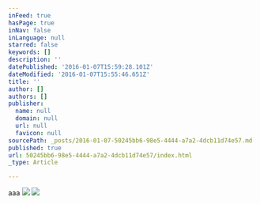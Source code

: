 ```yaml
---
inFeed: true
hasPage: true
inNav: false
inLanguage: null
starred: false
keywords: []
description: ''
datePublished: '2016-01-07T15:59:28.101Z'
dateModified: '2016-01-07T15:55:46.651Z'
title: ''
author: []
authors: []
publisher:
  name: null
  domain: null
  url: null
  favicon: null
sourcePath: _posts/2016-01-07-50245bb6-98e5-4444-a7a2-4dcb11d74e57.md
published: true
url: 50245bb6-98e5-4444-a7a2-4dcb11d74e57/index.html
_type: Article

---
```

aaa
![](https://the-grid-user-content.s3-us-west-2.amazonaws.com/5b19415c-53ca-4885-82e8-f5e2d89519f9.jpg)
![](https://the-grid-user-content.s3-us-west-2.amazonaws.com/2d7bb1f8-c14a-405b-b2d1-83b6c3facc1f.jpg)